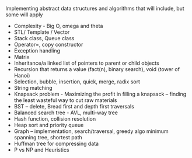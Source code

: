 
Implementing abstract data structures and algorithms that will include, but some will apply

- Complexity - Big O, omega and theta
- STL/ Template / Vector
- Stack class, Queue class
- Operator=, copy constructor
- Exception handling
- Matrix
- Inheritance/a linked list of pointers to parent or child objects
- Recursion that returns a value (fact(n), binary search), void (tower of Hanoi)
- Selection, bubble, insertion, quick, merge, radix sort
- String matching
- Knapsack problem - Maximizing the profit in filling a knapsack – finding the least wasteful way to cut raw materials
- BST – delete, Bread first and depth first traversals
- Balanced search tree - AVL, multi-way tree
- Hash function, collision resolution
- Heap sort and priority queue
- Graph – implementation, search/traversal, greedy algo minimum spanning tree, shortest path
- Huffman tree for compressing data
- P vs NP and Heuristics
